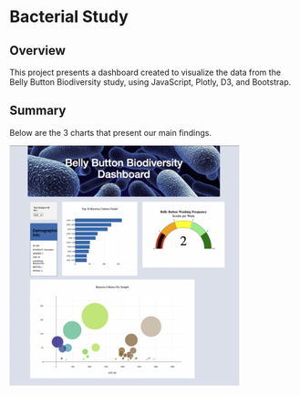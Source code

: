 # Bacterial Study

## Overview

This project presents a dashboard created to visualize the data from the Belly Button Biodiversity study, using JavaScript, Plotly, D3, and Bootstrap.

## Summary 

Below are the 3 charts that present our main findings.

<img src="https://github.com/Zbahsoun/Biodiversity/blob/main/Website.png" width=80% height=60%>

